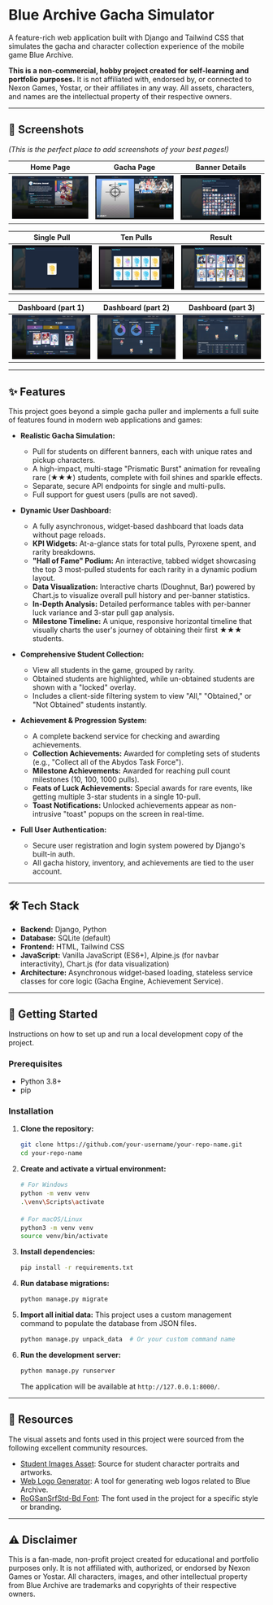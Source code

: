 # Blue Archive Gacha Simulator

A feature-rich web application built with Django and Tailwind CSS that simulates the gacha and character collection experience of the mobile game Blue Archive.

**This is a non-commercial, hobby project created for self-learning and portfolio purposes.** It is not affiliated with, endorsed by, or connected to Nexon Games, Yostar, or their affiliates in any way. All assets, characters, and names are the intellectual property of their respective owners.

---

## 📸 Screenshots

*(This is the perfect place to add screenshots of your best pages!)*

| Home Page | Gacha Page | Banner Details |
| :---: | :---: | :---: |
| ![Home](docs/images/screenshot_home.png) | ![Gacha](docs/images/screenshot_gacha.png) | ![Banner Details](docs/images/screenshot_banner_details.png) |

| Single Pull | Ten Pulls | Result |
| :---: | :---: | :---: |
| ![Single](docs/images/screenshot_single.png) | ![Ten](docs/images/screenshot_ten1.png) | ![Result](docs/images/screenshot_ten2.png) |

| Dashboard (part 1) | Dashboard (part 2) | Dashboard (part 3) |
| :---: | :---: | :---: |
| ![Dashboard 1](docs/images/screenshot_dashboard1.png) | ![Dashboard 2](docs/images/screenshot_dashboard2.png) | ![Dashboard 3](docs/images/screenshot_dashboard3.png) |

---

## ✨ Features

This project goes beyond a simple gacha puller and implements a full suite of features found in modern web applications and games:

*   **Realistic Gacha Simulation:**
    *   Pull for students on different banners, each with unique rates and pickup characters.
    *   A high-impact, multi-stage "Prismatic Burst" animation for revealing rare (★★★) students, complete with foil shines and sparkle effects.
    *   Separate, secure API endpoints for single and multi-pulls.
    *   Full support for guest users (pulls are not saved).

*   **Dynamic User Dashboard:**
    *   A fully asynchronous, widget-based dashboard that loads data without page reloads.
    *   **KPI Widgets:** At-a-glance stats for total pulls, Pyroxene spent, and rarity breakdowns.
    *   **"Hall of Fame" Podium:** An interactive, tabbed widget showcasing the top 3 most-pulled students for each rarity in a dynamic podium layout.
    *   **Data Visualization:** Interactive charts (Doughnut, Bar) powered by Chart.js to visualize overall pull history and per-banner statistics.
    *   **In-Depth Analysis:** Detailed performance tables with per-banner luck variance and 3-star pull gap analysis.
    *   **Milestone Timeline:** A unique, responsive horizontal timeline that visually charts the user's journey of obtaining their first ★★★ students.

*   **Comprehensive Student Collection:**
    *   View all students in the game, grouped by rarity.
    *   Obtained students are highlighted, while un-obtained students are shown with a "locked" overlay.
    *   Includes a client-side filtering system to view "All," "Obtained," or "Not Obtained" students instantly.

*   **Achievement & Progression System:**
    *   A complete backend service for checking and awarding achievements.
    *   **Collection Achievements:** Awarded for completing sets of students (e.g., "Collect all of the Abydos Task Force").
    *   **Milestone Achievements:** Awarded for reaching pull count milestones (10, 100, 1000 pulls).
    *   **Feats of Luck Achievements:** Special awards for rare events, like getting multiple 3-star students in a single 10-pull.
    *   **Toast Notifications:** Unlocked achievements appear as non-intrusive "toast" popups on the screen in real-time.

*   **Full User Authentication:**
    *   Secure user registration and login system powered by Django's built-in auth.
    *   All gacha history, inventory, and achievements are tied to the user account.

---

## 🛠️ Tech Stack

*   **Backend:** Django, Python
*   **Database:** SQLite (default)
*   **Frontend:** HTML, Tailwind CSS
*   **JavaScript:** Vanilla JavaScript (ES6+), Alpine.js (for navbar interactivity), Chart.js (for data visualization)
*   **Architecture:** Asynchronous widget-based loading, stateless service classes for core logic (Gacha Engine, Achievement Service).

---

## 🚀 Getting Started

Instructions on how to set up and run a local development copy of the project.

### Prerequisites

*   Python 3.8+
*   pip

### Installation

1.  **Clone the repository:**
    ```sh
    git clone https://github.com/your-username/your-repo-name.git
    cd your-repo-name
    ```

2.  **Create and activate a virtual environment:**
    ```sh
    # For Windows
    python -m venv venv
    .\venv\Scripts\activate

    # For macOS/Linux
    python3 -m venv venv
    source venv/bin/activate
    ```

3.  **Install dependencies:**
    ```sh
    pip install -r requirements.txt
    ```

4.  **Run database migrations:**
    ```sh
    python manage.py migrate
    ```

5.  **Import all initial data:**
    This project uses a custom management command to populate the database from JSON files.
    ```sh
    python manage.py unpack_data  # Or your custom command name
    ```

6.  **Run the development server:**
    ```sh
    python manage.py runserver
    ```
    The application will be available at `http://127.0.0.1:8000/`.

---

## 📄 Resources

The visual assets and fonts used in this project were sourced from the following excellent community resources.

*   [Student Images Asset](https://bluearchive.wiki/wiki/Characters): Source for student character portraits and artworks.
*   [Web Logo Generator](https://tmp.nulla.top/ba-logo/): A tool for generating web logos related to Blue Archive.
*   [RoGSanSrfStd-Bd Font](https://www.ffonts.net/RoGSanSrfStd-Bd.font): The font used in the project for a specific style or branding.

---

## ⚠️ Disclaimer

This is a fan-made, non-profit project created for educational and portfolio purposes only. It is not affiliated with, authorized, or endorsed by Nexon Games or Yostar. All characters, images, and other intellectual property from Blue Archive are trademarks and copyrights of their respective owners.